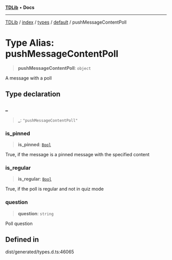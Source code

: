 [**TDLib**](../../../../../../README.md) • **Docs**

***

[TDLib](../../../../../../modules.md) / [index](../../../../../README.md) / [types](../../../README.md) / [default](../README.md) / pushMessageContentPoll

# Type Alias: pushMessageContentPoll

> **pushMessageContentPoll**: `object`

A message with a poll

## Type declaration

### \_

> **\_**: `"pushMessageContentPoll"`

### is\_pinned

> **is\_pinned**: [`Bool`](Bool.md)

True, if the message is a pinned message with the specified content

### is\_regular

> **is\_regular**: [`Bool`](Bool.md)

True, if the poll is regular and not in quiz mode

### question

> **question**: `string`

Poll question

## Defined in

dist/generated/types.d.ts:46065
